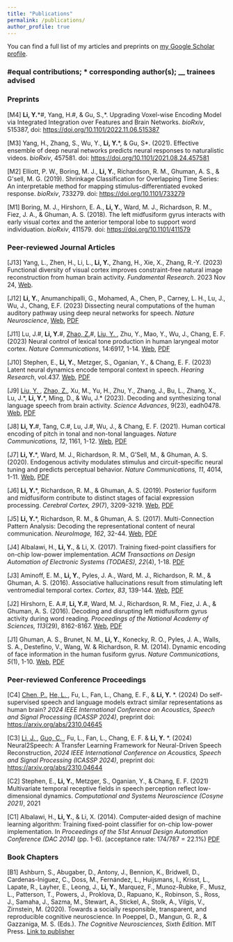 ```yaml
---
title: "Publications"
permalink: /publications/
author_profile: true
---
```


You can find a full list of my articles and preprints on <ins>[my Google Scholar profile](https://scholar.google.com/citations?user=qETQrrkAAAAJ&hl=en)</ins>.

### #equal contributions; \* corresponding author(s); __ trainees advised

### Preprints
 [M4] **Li, Y.**\*#, Yang, H.#, & Gu, S.,\*. Upgrading Voxel-wise Encoding Model via Integrated Integration over Features and Brain Networks. *bioRxiv*, 515387, doi: <u><a href="https://doi.org/10.1101/2022.11.06.515387">https://doi.org/10.1101/2022.11.06.515387</a></u>

 [M3] Yang, H., Zhang, S., Wu, Y., **Li, Y.**\*, & Gu, S\*. (2021). Effective ensemble of deep neural networks predicts neural responses to naturalistic videos. *bioRxiv*, 457581. doi: <u><a href="https://doi.org/10.1101/2021.08.24.457581"> https://doi.org/10.1101/2021.08.24.457581</a></u>

 [M2] Elliott, P. W., Boring, M. J., **Li, Y.**, Richardson, R. M., Ghuman, A. S., & G'sell, M. G. (2019). Shrinkage Classification for Overlapping Time Series: An interpretable method for mapping stimulus-differentiated evoked response. *bioRxiv*, 733279. doi: <u><a href="https://doi.org/10.1101/733279">https://doi.org/10.1101/733279</a></u>

 [M1] Boring, M. J., Hirshorn, E. A., **Li, Y.**, Ward, M. J., Richardson, R. M., Fiez, J. A., & Ghuman, A. S. (2018). The left midfusiform gyrus interacts with early visual cortex and the anterior temporal lobe to support word individuation. *bioRxiv*, 411579. doi: <u><a href="https://doi.org/10.1101/411579">https://doi.org/10.1101/411579</a></u>

### Peer-reviewed Journal Articles
 [J13] Yang, L., Zhen, H., Li, L., **Li, Y.**, Zhang, H., Xie, X., Zhang, R.-Y. (2023) Functional diversity of visual cortex improves constraint-free natural image reconstruction from human brain activity. *Fundamental Research*. 2023 Nov 24, [Web](https://doi.org/10.1016/j.fmre.2023.08.010).

 [J12] **Li, Y.**, Anumanchipalli, G., Mohamed, A., Chen, P., Carney, L. H., Lu, J., Wu, J., Chang, E.F. (2023) Dissecting neural computations of the human auditory pathway using deep neural networks for speech. *Nature Neuroscience*, [Web](https://doi.org/10.1038/s41593-023-01468-4), [PDF](https://doi.org/10.1038/s41593-023-01468-4)

 [J11] Lu, J.#, **Li, Y.**#, <ins> Zhao, Z.</ins>#, <ins> Liu, Y. </ins>, Zhu, Y., Mao, Y., Wu, J., Chang, E. F. (2023) Neural control of lexical tone production in human laryngeal motor cortex. *Nature Communications*, 14:6917, 1-14. [Web](https://doi.org/10.1038/s41467-023-42175-9), [PDF](https://doi.org/10.1038/s41467-023-42175-9)

 [J10] Stephen, E., **Li, Y.**, Metzger, S., Oganian, Y., & Chang, E. F. (2023) Latent neural dynamics encode temporal context in speech. *Hearing Research*, vol.437. [Web](https://www.sciencedirect.com/science/article/pii/S0378595523001508), [PDF](https://www.sciencedirect.com/science/article/pii/S0378595523001508)

 [J9] <ins> Liu, Y. </ins>, <ins>Zhao, Z.</ins>, Xu, M., Yu, H., Zhu, Y., Zhang, J., Bu, L., Zhang, X., Lu, J.\*, **Li, Y.**\*, Ming, D., & Wu, J.\* (2023). Decoding and synthesizing tonal language speech from brain activity. *Science Advances*, 9(23), eadh0478. [Web](https://www.science.org/doi/full/10.1126/sciadv.adh0478), [PDF](https://www.science.org/doi/epdf/10.1126/sciadv.adh0478)

 [J8] **Li, Y.**#, Tang, C.#, Lu, J.#, Wu, J., & Chang, E. F. (2021). Human cortical encoding of pitch in tonal and non-tonal languages. *Nature Communications, 12*, 1161, 1-12. [Web](https://rdcu.be/cfvc2), [PDF](https://rdcu.be/cfvc2)

 [J7] **Li, Y.**\*, Ward, M. J., Richardson, R. M., G’Sell, M., & Ghuman, A. S. (2020). Endogenous activity modulates stimulus and circuit-specific neural tuning and predicts perceptual behavior. *Nature Communications, 11*, 4014, 1-11. [Web](https://rdcu.be/b6cgV), [PDF](https://rdcu.be/b6cgV)
 
 [J6] **Li, Y.**\*, Richardson, R. M., & Ghuman, A. S. (2019). Posterior fusiform and midfusiform contribute to distinct stages of facial expression processing. *Cerebral Cortex, 29*(7), 3209-3219. [Web](https://www.ncbi.nlm.nih.gov/pubmed/30124788), [PDF](/files/2018_CerebCortex.pdf)

 [J5] **Li, Y.**\*, Richardson, R. M., & Ghuman, A. S. (2017). Multi-Connection Pattern Analysis: Decoding the representational content of neural communication. *NeuroImage, 162*, 32-44. [Web](https://www.ncbi.nlm.nih.gov/pubmed/28813643), [PDF](/files/2017_NeuroImage.pdf)

 [J4] Albalawi, H., **Li, Y.**, & Li, X. (2017). Training fixed-point classifiers for on-chip low-power implementation. *ACM Transactions on Design Automation of Electronic Systems (TODAES), 22*(4), 1-18. [PDF](/files/2017_TODAES.pdf)

 [J3] Aminoff, E. M., **Li, Y.**, Pyles, J. A., Ward, M. J., Richardson, R. M., & Ghuman, A. S. (2016). Associative hallucinations result from stimulating left ventromedial temporal cortex. *Cortex, 83*, 139-144. [Web](https://www.ncbi.nlm.nih.gov/pubmed/27533133), [PDF](/files/2016_Cortex.pdf)

 [J2] Hirshorn, E. A.#, **Li, Y.**#, Ward, M. J., Richardson, R. M., Fiez, J. A., & Ghuman, A. S. (2016). Decoding and disrupting left midfusiform gyrus activity during word reading. *Proceedings of the National Academy of Sciences, 113*(29), 8162-8167. [Web](https://www.ncbi.nlm.nih.gov/pubmed/27325763), [PDF](/files/2016_PNAS.pdf)

 [J1] Ghuman, A. S., Brunet, N. M., **Li, Y.**, Konecky, R. O., Pyles, J. A., Walls, S. A., Destefino, V., Wang, W. & Richardson, R. M. (2014). Dynamic encoding of face information in the human fusiform gyrus. *Nature Communications, 5*(1), 1-10. [Web](https://www.ncbi.nlm.nih.gov/pubmed/25482825), [PDF](/files/2014_NatComms.pdf)

### Peer-reviewed Conference Proceedings
 [C4] <ins> Chen, P.</ins>, <ins> He, L. </ins>, Fu, L., Fan, L., Chang, E. F., & **Li, Y.** \*. (2024) Do self-supervised speech and language models extract similar representations as human brain? *2024 IEEE International Conference on Acoustics, Speech and Signal Processing (ICASSP 2024)*, preprint doi: <u><a href="https://arxiv.org/abs/2310.04645">https://arxiv.org/abs/2310.04645</a></u>

 [C3] <ins> Li, J. </ins>, <ins> Guo, C. </ins>, Fu, L., Fan, L., Chang, E. F. & **Li, Y.** \*. (2024) Neural2Speech: A Transfer Learning Framework for Neural-Driven Speech Reconstruction, *2024 IEEE International Conference on Acoustics, Speech and Signal Processing (ICASSP 2024)*, preprint doi: <u><a href="https://arxiv.org/abs/2310.04644">https://arxiv.org/abs/2310.04644</a></u>


 [C2] Stephen, E., **Li, Y.**, Metzger, S., Oganian, Y., & Chang, E. F. (2021) Multivariate temporal receptive fields in speech perception reflect low-dimensional dynamics. *Computational and Systems Neuroscience (Cosyne 2021)*, 2021

 [C1] Albalawi, H., **Li, Y.**, & Li, X. (2014). Computer-aided design of machine learning algorithm: Training fixed-point classifier for on-chip low-power implementation. In *Proceedings of the 51st Annual Design Automation Conference (DAC 2014)* (pp. 1-6). (acceptance rate: 174/787 = 22.1%) [PDF](/files/2014_DAC_alda.pdf)


### Book Chapters

 [B1] Ashburn, S., Abugaber, D., Antony, J., Bennion, K., Bridwell, D., Cardenas-Iniguez, C., Doss, M., Fernández, L., Huijsmans, I., Krisst, L., Lapate, R., Layher, E., Leong, J., **Li, Y.**, Marquez, F., Munoz-Rubke, F., Musz, L., Patterson, T., Powers, J., Proklova, D., Rapuano, K., Robinson, S., Ross, J., Samaha, J., Sazma, M., Stewart, A., Stickel, A., Stolk, A., Vilgis, V., Zirnstein, M. (2020). Towards a socially responsible, transparent, and reproducible cognitive neuroscience. In Poeppel, D., Mangun, G. R., & Gazzaniga, M. S. (Eds.). *The Cognitive Neurosciences, Sixth Edition*. MIT Press. [Link to publisher](https://mitpress.mit.edu/books/cognitive-neurosciences-sixth-edition)


